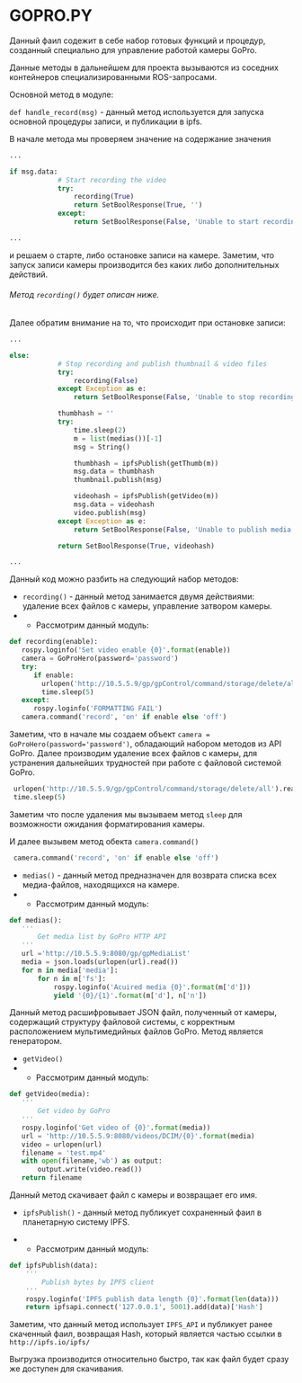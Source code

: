 # GOPRO.PY

Данный фаил содежит в себе набор готовых функций и процедур, созданный специально для управление работой камеры GoPro.

Данные методы в дальнейшем для проекта вызываются из соседних контейнеров специализированными ROS-запросами.

Основной метод в модуле:

 ```def handle_record(msg)``` - данный метод используется для запуска основной процедуры записи, и публикации в ipfs.

В начале метода мы проверяем значение на содержание значения

```Python
...

if msg.data:
            # Start recording the video
            try:
                recording(True)
                return SetBoolResponse(True, '')
            except:
                return SetBoolResponse(False, 'Unable to start recording')

...
```

и решаем о старте, либо остановке записи на камере. Заметим, что запуск записи камеры производится без каких либо дополнительных действий. 

###### Метод ```recording()``` будет описан ниже. 

Далее обратим внимание на то, что происходит при остановке записи:

```Python
...

else:
            # Stop recording and publish thumbnail & video files
            try:
                recording(False)
            except Exception as e:
                return SetBoolResponse(False, 'Unable to stop recording: {0}'.format(e))

            thumbhash = ''
            try:
                time.sleep(2)
                m = list(medias())[-1]
                msg = String()

                thumbhash = ipfsPublish(getThumb(m))
                msg.data = thumbhash
                thumbnail.publish(msg)

                videohash = ipfsPublish(getVideo(m))
                msg.data = videohash
                video.publish(msg)
            except Exception as e:
                return SetBoolResponse(False, 'Unable to publish media: {0}'.format(e))

            return SetBoolResponse(True, videohash)

...
```

Данный код можно разбить на следующий набор методов:

 - ```recording()``` - данный метод занимается двумя действиями: удаление всех файлов с камеры, управление затвором камеры.
 - - Рассмотрим данный модуль:
 
 ```Python
 def recording(enable):
    rospy.loginfo('Set video enable {0}'.format(enable))
    camera = GoProHero(password='password')
    try:
       if enable:
         urlopen('http://10.5.5.9/gp/gpControl/command/storage/delete/all').read()
         time.sleep(5)
    except:
       rospy.loginfo('FORMATTING FAIL')
    camera.command('record', 'on' if enable else 'off')
 ```
 
 Заметим, что  в начале мы создаем объект ```camera = GoProHero(password='password')```, обладающий набором методов из API GoPro. Далее производим удаление всех файлов с камеры, для устранения дальнейших трудностей при работе с файловой системой GoPro.  

``` Python
 urlopen('http://10.5.5.9/gp/gpControl/command/storage/delete/all').read()
 time.sleep(5)
```  
 
Заметим что после удаления мы вызываем метод ```sleep``` для возможности ожидания форматирования камеры.

И далее вызывем метод обекта ```camera.command()```

``` Python
 camera.command('record', 'on' if enable else 'off')
``` 

 - ```medias()``` - данный метод предназначен для возврата списка всех медиа-файлов, находящихся на камере.
 - - Рассмотрим данный модуль:

 ```Python
 def medias():
    '''
        Get media list by GoPro HTTP API
    '''
    url ='http://10.5.5.9:8080/gp/gpMediaList'
    media = json.loads(urlopen(url).read())
    for m in media['media']:
        for n in m['fs']:
            rospy.loginfo('Acuired media {0}'.format(m['d']))
            yield '{0}/{1}'.format(m['d'], n['n'])
```

Данный метод расшифровывает JSON файл, полученный от камеры, содержащий структуру файловой системы, с корректным расположением мультимедийных файлов GoPro. Метод является генератором.

 - ```getVideo()```
 - - Рассмотрим данный модуль:
 
 ```Python
 def getVideo(media):
    '''
        Get video by GoPro
    '''
    rospy.loginfo('Get video of {0}'.format(media))
    url = 'http://10.5.5.9:8080/videos/DCIM/{0}'.format(media)
    video = urlopen(url)
    filename = 'test.mp4'
    with open(filename,'wb') as output:
        output.write(video.read())
    return filename
 ```
 
Данный метод скачивает файл с камеры и возвращает его имя.
 
 - ```ipfsPublish()``` - данный метод публикует сохраненный фаил в планетарную систему IPFS.
 
 - - Рассмотрим данный модуль:
 
```Python
def ipfsPublish(data):
    '''
        Publish bytes by IPFS client
    '''
    rospy.loginfo('IPFS publish data length {0}'.format(len(data)))
    return ipfsapi.connect('127.0.0.1', 5001).add(data)['Hash']
```

Заметим, что данный метод использует ```IPFS_API``` и публикует ранее скаченный фаил, возвращая Hash, который является частью ссылки в ```http://ipfs.io/ipfs/```

Выгрузка производится относительно быстро, так как файл будет сразу же доступен для скачивания.





